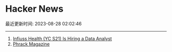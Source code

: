 # Hacker News

最近更新时间: 2023-08-28 02:02:46

--- 
1. [Infiuss Health (YC S21) Is Hiring a Data Analyst](https://news.ycombinator.com/item?id=37284488) 
2. [Phrack Magazine](http://phrack.org/) 
